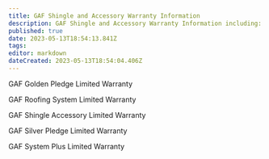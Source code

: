 ```yaml
---
title: GAF Shingle and Accessory Warranty Information
description: GAF Shingle and Accessory Warranty Information including: Golden Pledge, Limited Warranty, Silver Pledge, and System Plus
published: true
date: 2023-05-13T18:54:13.841Z
tags: 
editor: markdown
dateCreated: 2023-05-13T18:54:04.406Z
---
```


GAF Golden Pledge Limited Warranty

GAF Roofing System Limited Warranty

GAF Shingle Accessory Limited Warranty

GAF Silver Pledge Limited Warranty

GAF System Plus Limited Warranty